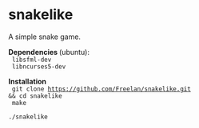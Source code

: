 # snakelike
A simple snake game.

<b>Dependencies </b>(ubuntu):
<br>
<code>
	libsfml-dev
</code>
<br>
<code>
	libncurses5-dev
</code>

<b>Installation</b>
<br>
<code>
	git clone https://github.com/Freelan/snakelike.git && cd snakelike
</code>
<br>
<code>
	make
</code>
<br>
<code>
	./snakelike
</code>
